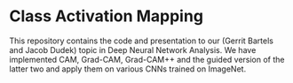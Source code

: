 # Class Activation Mapping 
This repository contains the code and presentation to our (Gerrit Bartels and Jacob Dudek) topic in Deep Neural Network Analysis. We have implemented CAM, Grad-CAM, Grad-CAM++ and the guided version of the latter two and apply them on various CNNs trained on ImageNet. 